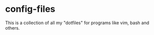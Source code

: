 config-files
============

This is a collection of all my "dotfiles" for programs like vim, bash and others.
